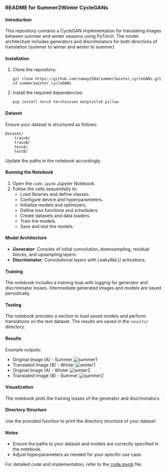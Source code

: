 ### README for Summer2Winter CycleGANs

#### Introduction
This repository contains a CycleGAN implementation for translating images between summer and winter seasons using PyTorch. The model architecture includes generators and discriminators for both directions of translation (summer to winter and winter to summer).

#### Installation
1. Clone the repository:
   ```
   git clone https://github.com/samay2504/summer2winter_cycleGANs.git
   cd summer2winter_cycleGANs
   ```

2. Install the required dependencies:
   ```
   pip install torch torchvision matplotlib pillow
   ```

#### Dataset
Ensure your dataset is structured as follows:
```
Dataset/
    trainA/
    trainB/
    testA/
    testB/
```
Update the paths in the notebook accordingly.

#### Running the Notebook
1. Open the `code.ipynb` Jupyter Notebook.
2. Follow the cells sequentially to:
   - Load libraries and define classes.
   - Configure device and hyperparameters.
   - Initialize models and optimizers.
   - Define loss functions and schedulers.
   - Create datasets and data loaders.
   - Train the models.
   - Save and test the models.

#### Model Architecture
- **Generator**: Consists of initial convolution, downsampling, residual blocks, and upsampling layers.
- **Discriminator**: Convolutional layers with LeakyReLU activations.

#### Training
The notebook includes a training loop with logging for generator and discriminator losses. Intermediate generated images and models are saved periodically.

#### Testing
The notebook provides a section to load saved models and perform translations on the test dataset. The results are saved in the `results/` directory.

#### Results
Example outputs:
- Original Image (A) - Summer
  ![summer1](https://github.com/user-attachments/assets/74a89a42-f9b4-41da-95b2-e6d62b1fcbfc)
- Translated Image (B) - Winter
  ![winter1](https://github.com/user-attachments/assets/50248bbc-748d-43e6-bb66-41e1349bfffd)
- Original Image (A) - Winter
  ![winter2](https://github.com/user-attachments/assets/f9bacf2e-ccd3-43fd-8a71-04b90a2478bd)
- Translated Image (B) - Summer
  ![summer2](https://github.com/user-attachments/assets/644ca9e4-ea20-4e08-aaf1-da6892adff4b)
  
#### Visualization
The notebook plots the training losses of the generator and discriminators.

#### Directory Structure
Use the provided function to print the directory structure of your dataset.

#### Notes
- Ensure the paths to your dataset and models are correctly specified in the notebook.
- Adjust hyperparameters as needed for your specific use case.

For detailed code and implementation, refer to the [code.ipynb](https://github.com/samay2504/summer2winter_cycleGANs/blob/main/code.ipynb) file.
